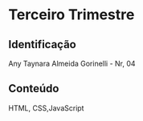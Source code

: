 # Terceiro Trimestre

## Identificação 
Any Taynara Almeida Gorinelli - Nr, 04

## Conteúdo 
HTML, CSS,JavaScript
